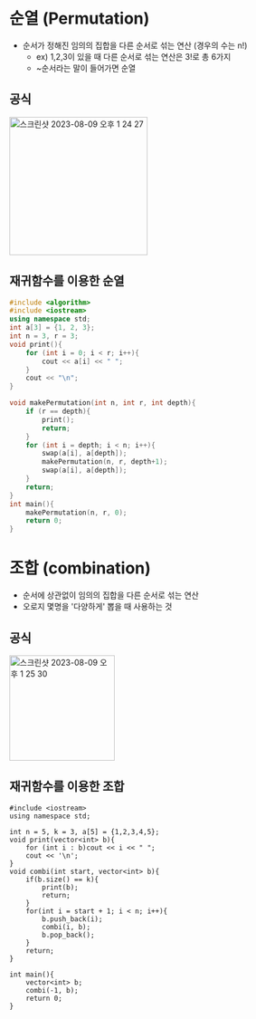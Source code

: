 # 순열 (Permutation)
- 순서가 정해진 임의의 집합을 다른 순서로 섞는 연산 (경우의 수는 n!)
  - ex) 1,2,3이 있을 때 다른 순서로 섞는 연산은 3!로 총 6가지
  - ~순서라는 말이 들어가면 순열

## 공식
<img width="244" alt="스크린샷 2023-08-09 오후 1 24 27" src="https://github.com/ajhwan/Algorithm_study/assets/129160008/f3eed279-a686-4e40-a33a-fe1da33d559b">

## 재귀함수를 이용한 순열

```cpp
#include <algorithm>
#include <iostream>
using namespace std;
int a[3] = {1, 2, 3};
int n = 3, r = 3;
void print(){
    for (int i = 0; i < r; i++){
        cout << a[i] << " ";
    }
    cout << "\n";
}

void makePermutation(int n, int r, int depth){
    if (r == depth){
        print();
        return;
    }
    for (int i = depth; i < n; i++){
        swap(a[i], a[depth]);
        makePermutation(n, r, depth+1);
        swap(a[i], a[depth]);
    }
    return;
}
int main(){
    makePermutation(n, r, 0);
    return 0;
}
```

# 조합 (combination)
- 순서에 상관없이 임의의 집합을 다른 순서로 섞는 연산
- 오로지 몇명을 '다양하게' 뽑을 때 사용하는 것

## 공식
<img width="186" alt="스크린샷 2023-08-09 오후 1 25 30" src="https://github.com/ajhwan/Algorithm_study/assets/129160008/4c9be638-1a9f-4951-844c-d220a501f1ba">

## 재귀함수를 이용한 조합

```cpp#include <algorithm>
#include <iostream>
using namespace std;

int n = 5, k = 3, a[5] = {1,2,3,4,5};
void print(vector<int> b){
    for (int i : b)cout << i << " ";
    cout << '\n';
}
void combi(int start, vector<int> b){
    if(b.size() == k){
        print(b);
        return;
    }
    for(int i = start + 1; i < n; i++){
        b.push_back(i);
        combi(i, b);
        b.pop_back();
    }
    return;
}

int main(){
    vector<int> b;
    combi(-1, b);
    return 0;
}
```



